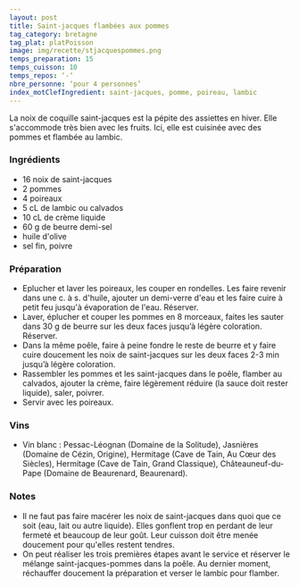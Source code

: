 ```yaml
---
layout: post
title: Saint-jacques flambées aux pommes
tag_category: bretagne
tag_plat: platPoisson
image: img/recette/stjacquespommes.png
temps_preparation: 15
temps_cuisson: 10
temps_repos: ‘-‘
nbre_personne: ‘pour 4 personnes’
index_motClefIngredient: saint-jacques, pomme, poireau, lambic
---
```

La noix de coquille saint-jacques est la pépite des assiettes en hiver. Elle s'accommode très bien avec les fruits. Ici, elle est cuisinée avec des pommes et flambée au lambic.

### Ingrédients
* 16 noix de saint-jacques
* 2 pommes
* 4 poireaux
* 5 cL de lambic ou calvados
* 10 cL de crème liquide
* 60 g de beurre demi-sel
* huile d'olive
* sel fin, poivre

### Préparation
* Eplucher et laver les poireaux, les couper en rondelles. Les faire revenir dans une c. à s. d'huile, ajouter un demi-verre d'eau et les faire cuire à petit feu jusqu'à évaporation de l'eau. Réserver.
* Laver, éplucher et couper les pommes en 8 morceaux, faites les sauter dans 30 g de beurre sur les deux faces jusqu’à légère coloration. Réserver.
* Dans la même poêle, faire à peine fondre le reste de beurre et y faire cuire doucement les noix de saint-jacques sur les deux faces 2-3 min jusqu’à légère coloration.
* Rassembler les pommes et les saint-jacques dans le poêle, flamber au calvados, ajouter la crème, faire légèrement réduire (la sauce doit rester liquide), saler, poivrer.
* Servir avec les poireaux.

### Vins
* Vin blanc : Pessac-Léognan (Domaine de la Solitude), Jasnières (Domaine de Cézin, Origine), Hermitage (Cave de Tain, Au Cœur des Siècles), Hermitage (Cave de Tain, Grand Classique), Châteauneuf-du-Pape (Domaine de Beaurenard, Beaurenard).

### Notes
* Il ne faut pas faire macérer les noix de saint-jacques dans quoi que ce soit (eau, lait ou autre liquide). Elles gonflent trop en perdant de leur fermeté et beaucoup de leur goût. Leur cuisson doit être menée doucement pour qu'elles restent tendres.
* On peut réaliser les trois premières étapes avant le service et réserver le mélange saint-jacques-pommes dans la poêle. Au dernier moment, réchauffer doucement la préparation et verser le lambic pour flamber.  
